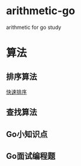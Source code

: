 # arithmetic-go
arithmetic for go study
# 算法
## 排序算法
[快速排序](./sorts/quicksort.go)
## 查找算法
## Go小知识点
## Go面试编程题
